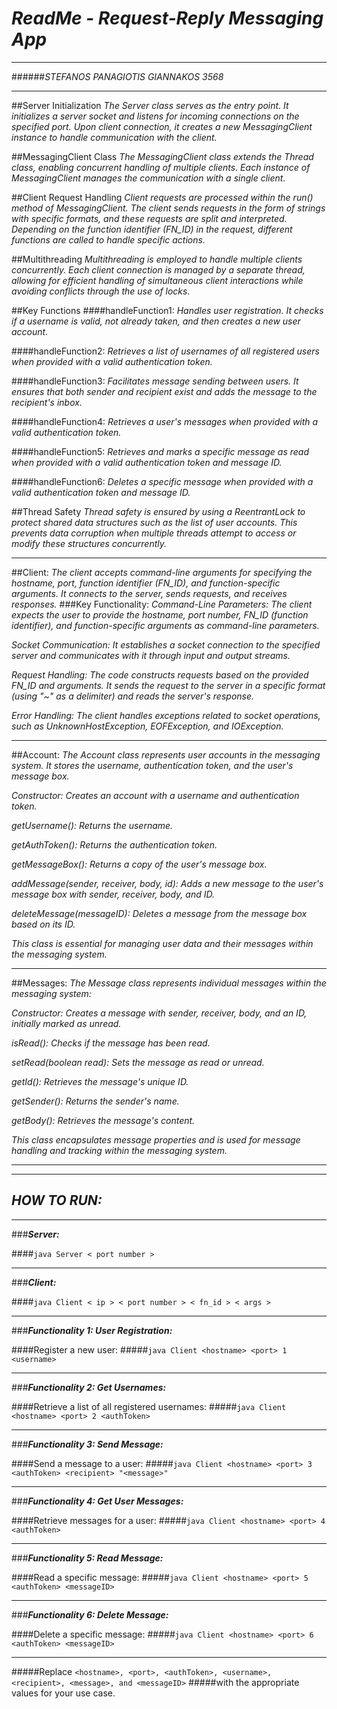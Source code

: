 # ***ReadMe - Request-Reply Messaging App***

---

######*STEFANOS PANAGIOTIS GIANNAKOS 3568*

---

##Server Initialization
*The Server class serves as the entry point. It initializes a server socket and listens for incoming connections on the specified port. Upon client connection, it creates a new MessagingClient instance to handle communication with the client.*

##MessagingClient Class
*The MessagingClient class extends the Thread class, enabling concurrent handling of multiple clients. Each instance of MessagingClient manages the communication with a single client.*

##Client Request Handling
*Client requests are processed within the run() method of MessagingClient. The client sends requests in the form of strings with specific formats, and these requests are split and interpreted. Depending on the function identifier (FN_ID) in the request, different functions are called to handle specific actions.*

##Multithreading
*Multithreading is employed to handle multiple clients concurrently. Each client connection is managed by a separate thread, allowing for efficient handling of simultaneous client interactions while avoiding conflicts through the use of locks.*

##Key Functions
####handleFunction1: 
*Handles user registration. It checks if a username is valid, not already taken, and then creates a new user account.*

####handleFunction2:
*Retrieves a list of usernames of all registered users when provided with a valid authentication token.*

####handleFunction3:
*Facilitates message sending between users. It ensures that both sender and recipient exist and adds the message to the recipient's inbox.*

####handleFunction4:
*Retrieves a user's messages when provided with a valid authentication token.*

####handleFunction5:
*Retrieves and marks a specific message as read when provided with a valid authentication token and message ID.*

####handleFunction6:
*Deletes a specific message when provided with a valid authentication token and message ID.*


##Thread Safety
*Thread safety is ensured by using a ReentrantLock to protect shared data structures such as the list of user accounts. This prevents data corruption when multiple threads attempt to access or modify these structures concurrently.*
***
##Client:
*The client accepts command-line arguments for specifying the hostname, port, function identifier (FN_ID), and function-specific arguments. It connects to the server, sends requests, and receives responses.*
###Key Functionality:
*Command-Line Parameters: The client expects the user to provide the hostname, port number, FN_ID (function identifier), and function-specific arguments as command-line parameters.*

*Socket Communication: It establishes a socket connection to the specified server and communicates with it through input and output streams.*

*Request Handling: The code constructs requests based on the provided FN_ID and arguments. It sends the request to the server in a specific format (using "~" as a delimiter) and reads the server's response.*

*Error Handling: The client handles exceptions related to socket operations, such as UnknownHostException, EOFException, and IOException.*

---
##Account:
*The Account class represents user accounts in the messaging system. It stores the username, authentication token, and the user's message box.*

*Constructor: Creates an account with a username and authentication token.*

*getUsername(): Returns the username.*

*getAuthToken(): Returns the authentication token.*

*getMessageBox(): Returns a copy of the user's message box.*

*addMessage(sender, receiver, body, id): Adds a new message to the user's message box with sender, receiver, body, and ID.*

*deleteMessage(messageID): Deletes a message from the message box based on its ID.*

*This class is essential for managing user data and their messages within the messaging system.*

---

##Messages:
*The Message class represents individual messages within the messaging system:*

*Constructor: Creates a message with sender, receiver, body, and an ID, initially marked as unread.*

*isRead(): Checks if the message has been read.*

*setRead(boolean read): Sets the message as read or unread.*

*getId(): Retrieves the message's unique ID.*

*getSender(): Returns the sender's name.*

*getBody(): Retrieves the message's content.*

*This class encapsulates message properties and is used for message handling and tracking within the messaging system.*

---
---
## ***HOW TO RUN:***
***

###***Server:***

####```java Server < port number >```

***
###***Client:***

####```java Client < ip > < port number > < fn_id > < args >```

***
###***Functionality 1: User Registration:***

####Register a new user:
#####```java Client <hostname> <port> 1 <username>```
***

###***Functionality 2: Get Usernames:***

####Retrieve a list of all registered usernames:
#####```java Client <hostname> <port> 2 <authToken>```

***
###***Functionality 3: Send Message:***

####Send a message to a user:
#####```java Client <hostname> <port> 3 <authToken> <recipient> "<message>"```

***
###***Functionality 4: Get User Messages:***

####Retrieve messages for a user:
#####```java Client <hostname> <port> 4 <authToken>```

***
###***Functionality 5: Read Message:***

####Read a specific message:
#####```java Client <hostname> <port> 5 <authToken> <messageID>```

***
###***Functionality 6: Delete Message:***

####Delete a specific message:
#####```java Client <hostname> <port> 6 <authToken> <messageID>```
***
#####Replace 
```<hostname>, <port>, <authToken>, <username>, <recipient>, <message>, and <messageID>```
#####with the appropriate values for your use case.
